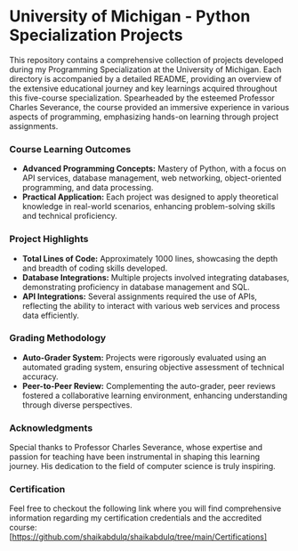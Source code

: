 # University of Michigan - Python Specialization Projects

This repository contains a comprehensive collection of projects developed during my Programming Specialization at the University of Michigan. Each directory is accompanied by a detailed README, providing an overview of the extensive educational journey and key learnings acquired throughout this five-course specialization. Spearheaded by the esteemed Professor Charles Severance, the course provided an immersive experience in various aspects of programming, emphasizing hands-on learning through project assignments.

### Course Learning Outcomes

- **Advanced Programming Concepts:** Mastery of Python, with a focus on API services, database management, web networking, object-oriented programming, and data processing.
- **Practical Application:** Each project was designed to apply theoretical knowledge in real-world scenarios, enhancing problem-solving skills and technical proficiency.

### Project Highlights
- **Total Lines of Code:** Approximately 1000 lines, showcasing the depth and breadth of coding skills developed.
- **Database Integrations:** Multiple projects involved integrating databases, demonstrating proficiency in database management and SQL.
- **API Integrations:** Several assignments required the use of APIs, reflecting the ability to interact with various web services and process data efficiently.

### Grading Methodology
- **Auto-Grader System:** Projects were rigorously evaluated using an automated grading system, ensuring objective assessment of technical accuracy.
- **Peer-to-Peer Review:** Complementing the auto-grader, peer reviews fostered a collaborative learning environment, enhancing understanding through diverse perspectives.

### Acknowledgments
Special thanks to Professor Charles Severance, whose expertise and passion for teaching have been instrumental in shaping this learning journey. His dedication to the field of computer science is truly inspiring.

### Certification
Feel free to checkout the following link where you will find comprehensive information regarding my certification credentials and the accredited course: [https://github.com/shaikabdulq/shaikabdulq/tree/main/Certifications]
